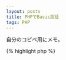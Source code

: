 ```yaml
---
layout: posts
title: PHPでBasic認証
tags: PHP
---
```


自分のコピペ用にメモ。

{% highlight php %}
<?php
$user   = "user";
$passwd = "password";

basic_auth($user,$passwd);

echo "ようこそ$user";

function basic_auth($user = "", $passwd = "") {
  if($user !== $_SERVER['PHP_AUTH_USER'] || $passwd !== $_SERVER['PHP_AUTH_PW']) {
    header('WWW-Authenticate: Basic realm="ma enquete"');
    header('HTTP/1.1 401 Unauthorized');
    echo 'Authentication failure.';
    exit;
  }
}
{% endhighlight %}
